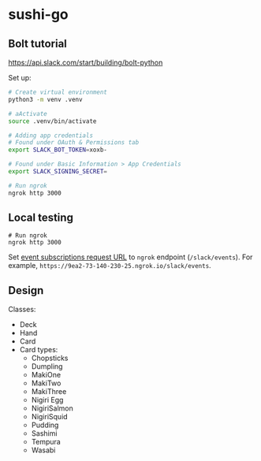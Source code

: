 # sushi-go

## Bolt tutorial

<https://api.slack.com/start/building/bolt-python>

Set up:

```bash
# Create virtual environment
python3 -m venv .venv

# aActivate
source .venv/bin/activate

# Adding app credentials
# Found under OAuth & Permissions tab
export SLACK_BOT_TOKEN=xoxb-

# Found under Basic Information > App Credentials
export SLACK_SIGNING_SECRET=

# Run ngrok
ngrok http 3000
```

## Local testing

```
# Run ngrok
ngrok http 3000
```

Set [event subscriptions request URL](https://api.slack.com/apps/A01HJTN6TDZ/event-subscriptions?) to `ngrok` endpoint (`/slack/events`).  For example, `https://9ea2-73-140-230-25.ngrok.io/slack/events`.

## Design

Classes:

- Deck
- Hand
- Card
- Card types:
  - Chopsticks
  - Dumpling
  - MakiOne
  - MakiTwo
  - MakiThree
  - Nigiri Egg
  - NigiriSalmon
  - NigiriSquid
  - Pudding
  - Sashimi
  - Tempura
  - Wasabi

